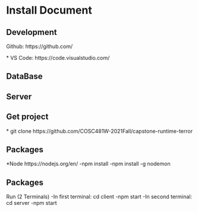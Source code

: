 <h1>Install Document</h1>

<h2>Development</h2>
<p>Github: https://github.com/</p> 
* VS Code: https://code.visualstudio.com/
  
<h2>DataBase</h2>  


<h2>Server</h2>  


<h2>Get project</h2>  
* git clone https://github.com/COSC481W-2021Fall/capstone-runtime-terror


<h2>Packages</h2> 
*Node https://nodejs.org/en/
-npm install
-npm install -g nodemon

<h2>Packages</h2> 
Run (2 Terminals)
-In first terminal: cd client
-npm start
-In second terminal: cd server
-npm start
